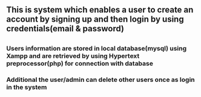 <h2>This is system which enables a user to create an account by signing up and then login by using credentials(email & password)<h2>

<h3>Users information are stored in local database(mysql) using Xampp and are retrieved by using Hypertext preprocessor(php) for connection with database<h3>

<h3>Additional the user/admin can delete other users once as login in the system<h3>
